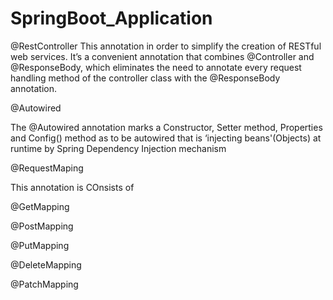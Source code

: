 # SpringBoot_Application



@RestController
This annotation in order to simplify the creation of RESTful web services. It’s a convenient annotation that combines @Controller and @ResponseBody, which eliminates the need to annotate every request handling method of the controller class with the @ResponseBody annotation.

@Autowired

The @Autowired annotation marks a Constructor, Setter method, Properties and Config() method as to be autowired that is ‘injecting beans'(Objects) at runtime by Spring Dependency Injection mechanism

@RequestMaping 

This annotation is COnsists of 

@GetMapping

@PostMapping

@PutMapping

@DeleteMapping

@PatchMapping

